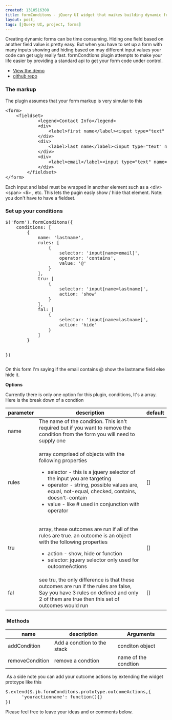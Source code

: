 ```yaml
--- 
created: 1310516308
title: formConditons - jQuery UI widget that maikes building dynamic forms easier
layout: post,
tags: [jQuery UI, project, forms]
---
```

<p>Creating  dynamic forms can be time consuming. Hiding one field based on another  field value is pretty easy. But when you have to set up a form with many  inputs showing and hiding based on may different input values your code  can get ugly really fast. formCondtions plugin attempts to make your  life easier by providing a standard api to get your form code under  control.</p>
<!--break-->
<ul>
    <li><a href="/dev/project/formconditions/index.htm">View the demo</a></li>
    <li><a target="_blank" href="https://github.com/jebaird/formConditons">github repo</a></li>
</ul>
<h3>The markup</h3>
<p>The plugin assumes that your form markup is very simular to this</p>
<pre class="brush: html">
&lt;form&gt;
	&lt;fieldset&gt;
            &lt;legend&gt;Contact Info&lt;/legend&gt;
            &lt;div&gt;
                &lt;label&gt;first name&lt;/label&gt;&lt;input type=&quot;text&quot; name=&quot;firstname&quot;&gt;
            &lt;/div&gt;
            &lt;div&gt;
                &lt;label&gt;last name&lt;/label&gt;&lt;input type=&quot;text&quot; name=&quot;lastname&quot;&gt;
            &lt;/div&gt;
            &lt;div&gt;
                &lt;label&gt;email&lt;/label&gt;&lt;input type=&quot;text&quot; name=&quot;email&quot;&gt;
            &lt;/div&gt;
        &lt;/fieldset&gt;
&lt;/form&gt;
</pre>
<p>Each input and label must be wrapped in another element such as a &lt;div&gt; &lt;span&gt; &lt;li&gt; , etc. This lets the pugin easly show / hide that element. Note: you don't have to have a fieldset.</p>
<h3>Set up your conditions</h3>
<pre class="brush: js">
$('form').formConditons({
    conditions: [
        {
            name: 'lastname',
            rules: [
                {
                    selector: 'input[name=email]',
                    operator: 'contains',
                    value: '@'
                }
            ],
            tru: [
                {
                    selector: 'input[name=lastname]',
                    action: 'show'
                }
            ],
            fal: [
                {
                    selector: 'input[name=lastname]',
                    action: 'hide'
                }
            ]
        }
       
})
</pre>
<p>On this form I'm saying if the email contains @ show the lastname field else hide it.</p>
<p><strong>Options</strong></p>
<p>Currently there is only one option for this plugin, conditions, It's a array. Here is the break down of a condtion</p>
<table width="600" cellspacing="0" cellpadding="0" border="0">
    <thead>
        <tr>
            <th scope="col">parameter</th>
            <th scope="col">description</th>
            <th scope="col">default</th>
        </tr>
    </thead>
    <tbody>
        <tr>
            <td>name</td>
            <td>The name of the condition. This isn't required but if you want to remove the condition from the form you will need to supply one</td>
            <td>&nbsp;</td>
        </tr>
        <tr>
            <td>rules</td>
            <td>
            <p>array comprised of objects with the following properties</p>
            <ul>
                <li>selector - this is a jquery selector of the input you are targeting</li>
                <li>operator - string, possible values are, equal, not-equal, checked, contains, doesn't-contain</li>
                <li>value - like # used in conjunction with operator</li>
            </ul>
            </td>
            <td>[]</td>
        </tr>
        <tr>
            <td>tru</td>
            <td>
            <p>array, these outcomes are run if all of the rules are true. an outcome is an object with the following properties</p>
            <ul>
                <li>action - show, hide or function</li>
                <li>selector: jquery selector only used for outcomeActions</li>
            </ul>
            </td>
            <td>[]</td>
        </tr>
        <tr>
            <td>fal</td>
            <td>see tru, the only difference is that these outcomes are run if the rules are false, Say you have 3 rules on defined and only 2 of them are true then this set of outcomes would run</td>
            <td>[]</td>
        </tr>
    </tbody>
</table>
<h3>&nbsp;Methods</h3>
<table width="600" cellspacing="0" cellpadding="0" border="0">
    <thead>
        <tr>
            <th scope="col">name</th>
            <th scope="col">description</th>
            <th scope="col">Arguments</th>
        </tr>
    </thead>
    <tbody>
        <tr>
            <td>addCondition</td>
            <td>Add a condtion to the stack</td>
            <td>conditon object</td>
        </tr>
        <tr>
            <td>removeCondition</td>
            <td>remove a condtion</td>
            <td>name of the condtion</td>
        </tr>
    </tbody>
</table>
<p>&nbsp;As a side note you can add your outcome actions by extending the widget protoype like this</p>
<pre class="brush: js">
$.extend($.jb.formConditons.prototype.outcomeActions,{
      'youractionname': function(){}
})
</pre>
<p>Please feel free to leave your ideas and or comments below.</p>
